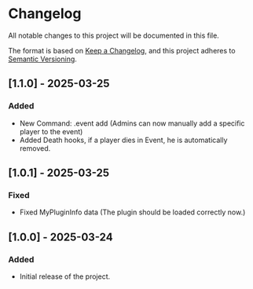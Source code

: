 # Changelog

All notable changes to this project will be documented in this file.

The format is based on [Keep a Changelog](https://keepachangelog.com/en/1.0.0/), and this project adheres to [Semantic Versioning](https://semver.org/spec/v2.0.0.html).
## [1.1.0] - 2025-03-25
### Added
- New Command: .event add <playerName> (Admins can now manually add a specific player to the event)
- Added Death hooks, if a player dies in Event, he is automatically removed.

## [1.0.1] - 2025-03-25
### Fixed
- Fixed MyPluginInfo data (The plugin should be loaded correctly now.)

## [1.0.0] - 2025-03-24
### Added
- Initial release of the project.
